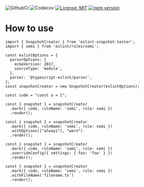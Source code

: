 ![GithubCI](https://github.com/fa93hws/eslint-snapshot-test/workflows/CI/badge.svg)
![Codecov](https://codecov.io/gh/fa93hws/eslint-snapshot-test/branch/master/graph/badge.svg)
[![License: MIT](https://img.shields.io/badge/License-MIT-yellow.svg)](https://opensource.org/licenses/MIT)
[![npm version](https://badge.fury.io/js/eslint-snapshot-test.svg)](https://badge.fury.io/js/eslint-snapshot-test)

# How to use

```
import { SnapshotCreator } from 'eslint-snapshot-tester';
import { semi } from 'eslint/rules/semi';

const eslintOptions = {
  parserOptions: {
    ecmaVersion: 2017,
    sourceType: 'module',
  },
  parser: '@typescript-eslint/parser',
};
const snapshotCreator = new SnapshotCreator(eslintOptions);

const code = "const a = 1";

const { snapshot } = snapshotCreator
  .mark({ code, ruleName: 'semi', rule: semi })
  .render();

const { snapshot } = snapshotCreator
  .mark({ code, ruleName: 'semi', rule: semi })
  .withOptions(["always"], "warn")
  .render();

const { snapshot } = snapshotCreator
  .mark({ code, ruleName: 'semi', rule: semi })
  .overrideConfig({ settings: { foo: 'foo' } })
  .render();

const { snapshot } = snapshotCreator
  .mark({ code, ruleName: 'semi', rule: semi })
  .withFileName('filename.ts')
  .render();
```
